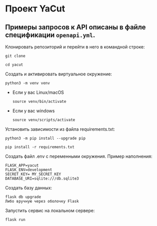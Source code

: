 # Проект YaCut
## Примеры запросов к API описаны в файле спецификации `openapi.yml`.

Клонировать репозиторий и перейти в него в командной строке:

```
git clone 
```

```
cd yacut
```

Cоздать и активировать виртуальное окружение:

```
python3 -m venv venv
```

* Если у вас Linux/macOS

    ```
    source venv/bin/activate
    ```

* Если у вас windows

    ```
    source venv/scripts/activate
    ```

Установить зависимости из файла requirements.txt:

```
python3 -m pip install --upgrade pip
```

```
pip install -r requirements.txt
```
Создать файл .env с переменными окружения. Пример наполнения:
```
FLASK_APP=yacut
FLASK_ENV=development
SECRET_KEY= MY_SECRET_KEY
DATABASE_URI=sqlite:///db.sqlite3
```
Создать базу данных:
```
flask db upgrade
Либо вручную через оболочку Flask
```
Запустить сервис на локальном сервере:
```
flask run
```
